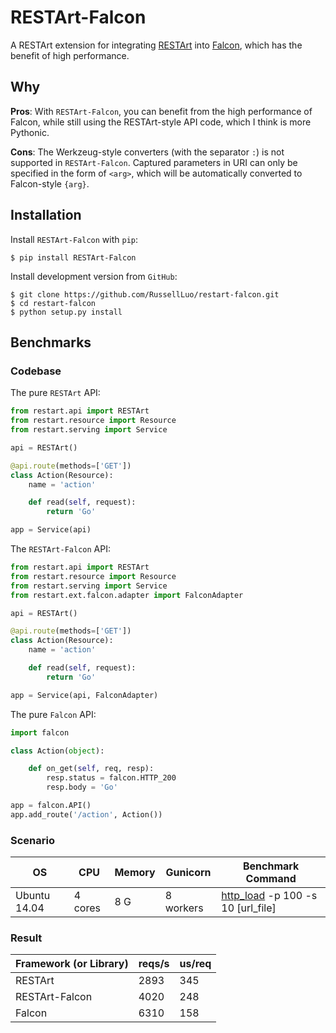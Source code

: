 # RESTArt-Falcon

A RESTArt extension for integrating [RESTArt][1] into [Falcon][2], which has the benefit of high performance.


## Why

**Pros**: With `RESTArt-Falcon`, you can benefit from the high performance of Falcon, while still using the RESTArt-style API code, which I think is more Pythonic.

**Cons**: The Werkzeug-style converters (with the separator `:`) is not supported in `RESTArt-Falcon`. Captured parameters in URI can only be specified in the form of `<arg>`, which will be automatically converted to Falcon-style `{arg}`.


Installation
------------

Install `RESTArt-Falcon` with `pip`:

    $ pip install RESTArt-Falcon

Install development version from `GitHub`:

    $ git clone https://github.com/RussellLuo/restart-falcon.git
    $ cd restart-falcon
    $ python setup.py install


## Benchmarks

### Codebase

The pure `RESTArt` API:

```python
from restart.api import RESTArt
from restart.resource import Resource
from restart.serving import Service

api = RESTArt()

@api.route(methods=['GET'])
class Action(Resource):
    name = 'action'

    def read(self, request):
        return 'Go'

app = Service(api)
```

The `RESTArt-Falcon` API:

```python
from restart.api import RESTArt
from restart.resource import Resource
from restart.serving import Service
from restart.ext.falcon.adapter import FalconAdapter

api = RESTArt()

@api.route(methods=['GET'])
class Action(Resource):
    name = 'action'

    def read(self, request):
        return 'Go'

app = Service(api, FalconAdapter)
```

The pure `Falcon` API:

```python
import falcon

class Action(object):

    def on_get(self, req, resp):
        resp.status = falcon.HTTP_200
        resp.body = 'Go'

app = falcon.API()
app.add_route('/action', Action())
```

### Scenario

OS           | CPU     | Memory | Gunicorn  | Benchmark Command
------------ | ------- | ------ | --------- | ---------------------------------
Ubuntu 14.04 | 4 cores | 8 G    | 8 workers | [http_load][3] -p 100 -s 10 [url_file]

### Result

Framework (or Library) | reqs/s | us/req
---------------------- | ------ | ------
RESTArt                | 2893   | 345
RESTArt-Falcon         | 4020   | 248
Falcon                 | 6310   | 158


[1]: https://github.com/RussellLuo/restart
[2]: https://github.com/falconry/falcon
[3]: http://www.acme.com/software/http_load/
